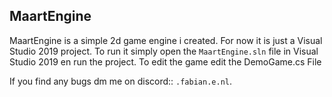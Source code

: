 ## MaartEngine

MaartEngine is a simple 2d game engine i created. 
For now it is just a Visual Studio 2019 project. 
To run it simply open the `MaartEngine.sln` file in Visual Studio 2019 en run the project.
To edit the game edit the DemoGame.cs File

If you find any bugs dm me on discord:: `.fabian.e.nl`.
